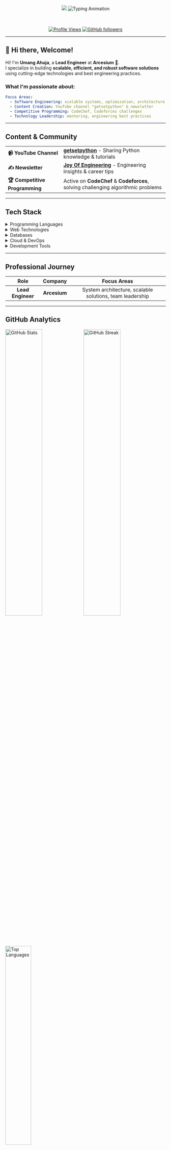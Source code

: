 <div align="center">
  <img src="https://capsule-render.vercel.app/api?type=waving&color=0:667eea,50:764ba2,100:f093fb&height=220&section=header&text=Umang%20Ahuja&fontSize=45&fontColor=ffffff&animation=twinkling&fontAlignY=38" />
    
  <img src="https://readme-typing-svg.herokuapp.com?font=Fira+Code&size=24&duration=3000&pause=700&color=FF6B6B&center=true&vCenter=true&width=800&height=70&lines=Lead+Engineer+at+Arcesium+%F0%9F%9A%80;C%2B%2B+%7C+Java+%7C+Python+%7C+AWS+Expert;Building+Scalable+Solutions;Problem+Solver+%26+Tech+Explorer!" alt="Typing Animation" />
  
</br></br>
  [![Profile Views](https://komarev.com/ghpvc/?username=umangahuja1&label=Profile%20Views&color=blueviolet&style=for-the-badge&abbreviated=true)](https://github.com/umangahuja1)
  [![GitHub followers](https://img.shields.io/github/followers/umangahuja1?style=for-the-badge&color=orange&labelColor=black)](https://github.com/umangahuja1)
</div>

---

## 👋 Hi there, Welcome!  

Hi! I'm **Umang Ahuja**, a **Lead Engineer** at **Arcesium** 🚀.  
I specialize in building **scalable, efficient, and robust software solutions** using cutting-edge technologies and best engineering practices.  

### What I'm passionate about:  
```yaml
Focus Areas:
  - Software Engineering: scalable systems, optimization, architecture
  - Content Creation: YouTube channel "getsetpython" & newsletter
  - Competitive Programming: CodeChef, Codeforces challenges
  - Technology Leadership: mentoring, engineering best practices
```

---

## Content & Community

<table>
<tr>
<td align="left"><strong>📹 YouTube Channel</strong></td>
<td><a href="https://youtube.com/c/getsetpython"><strong>getsetpython</strong></a> - Sharing Python knowledge & tutorials</td>
</tr>
<tr>
<td align="left"><strong>✍️ Newsletter</strong></td>
<td><a href="https://www.linkedin.com/build-relation/newsletter-follow?entityUrn=7230745518446886912"><strong>Joy Of Engineering</strong></a> - Engineering insights & career tips</td>
</tr>
<tr>
<td align="left"><strong>🏆 Competitive Programming</strong></td>
<td>Active on <strong>CodeChef</strong> & <strong>Codeforces</strong>, solving challenging algorithmic problems</td>
</tr>
</table>

---

## Tech Stack  

<details>
<summary>Programming Languages</summary>
<br>
<p align="left">
  <img src="https://img.shields.io/badge/C++-00599C?style=for-the-badge&logo=c%2B%2B&logoColor=white" alt="C++"/>
  <img src="https://img.shields.io/badge/Java-ED8B00?style=for-the-badge&logo=openjdk&logoColor=white" alt="Java"/>
  <img src="https://img.shields.io/badge/Python-3776AB?style=for-the-badge&logo=python&logoColor=white" alt="Python"/>
  <img src="https://img.shields.io/badge/C-00599C?style=for-the-badge&logo=c&logoColor=white" alt="C"/>
  <img src="https://img.shields.io/badge/JavaScript-F7DF1E?style=for-the-badge&logo=javascript&logoColor=black" alt="JavaScript"/>
</p>
</details>

<details>
<summary>Web Technologies</summary>
<br>
<p align="left">
  <img src="https://img.shields.io/badge/HTML5-E34F26?style=for-the-badge&logo=html5&logoColor=white" alt="HTML5"/>
  <img src="https://img.shields.io/badge/CSS3-1572B6?style=for-the-badge&logo=css3&logoColor=white" alt="CSS3"/>
  <img src="https://img.shields.io/badge/React-20232A?style=for-the-badge&logo=react&logoColor=61DAFB" alt="React"/>
</p>
</details>

<details>
<summary>Databases</summary>
<br>
<p align="left">
  <img src="https://img.shields.io/badge/PostgreSQL-316192?style=for-the-badge&logo=postgresql&logoColor=white" alt="PostgreSQL"/>
  <img src="https://img.shields.io/badge/Microsoft%20SQL%20Server-CC2927?style=for-the-badge&logo=microsoft%20sql%20server&logoColor=white" alt="MS SQL Server"/>
</p>
</details>

<details>
<summary>Cloud & DevOps</summary>
<br>
<p align="left">
  <img src="https://img.shields.io/badge/Amazon_AWS-FF9900?style=for-the-badge&logo=amazonaws&logoColor=white" alt="AWS"/>
  <img src="https://img.shields.io/badge/Docker-2496ED?style=for-the-badge&logo=docker&logoColor=white" alt="Docker"/>
  <img src="https://img.shields.io/badge/Kubernetes-326ce5?style=for-the-badge&logo=kubernetes&logoColor=white" alt="Kubernetes"/>
</p>
</details>

<details>
<summary>Development Tools</summary>
<br>
<p align="left">
  <img src="https://img.shields.io/badge/Git-F05032?style=for-the-badge&logo=git&logoColor=white" alt="Git"/>
  <img src="https://img.shields.io/badge/Linux-FCC624?style=for-the-badge&logo=linux&logoColor=black" alt="Linux"/>
  <img src="https://img.shields.io/badge/Bash-4EAA25?style=for-the-badge&logo=gnu-bash&logoColor=white" alt="Bash"/>
</p>
</details>

---

## Professional Journey

<div align="left">

| Role | Company | Focus Areas |
|:---:|:---:|:---:|
| **Lead Engineer** | **Arcesium** | System architecture, scalable solutions, team leadership |

</div>

---

## GitHub Analytics  

<div align="left">

  <!-- GitHub Stats -->
  <img width="48%" src="https://github-readme-stats.vercel.app/api?username=umangahuja1&show_icons=true&theme=tokyonight&hide_border=true&count_private=true&include_all_commits=true&rank_icon=github&cache_seconds=86400" alt="GitHub Stats" />

  <!-- GitHub Streak -->
  <img width="48%" src="https://streak-stats.demolab.com?user=umangahuja1&theme=tokyonight&hide_border=true" alt="GitHub Streak" />

  <br/><br/>

  <!-- Top Languages -->
  <img width="40%" src="https://github-readme-stats.vercel.app/api/top-langs/?username=umangahuja1&layout=compact&theme=tokyonight&hide_border=true&langs_count=10&cache_seconds=86400" alt="Top Languages" />

  <br/><br/>

</div>

---

## Contribution Graph

<div align="left">
  <img src="https://github-readme-activity-graph.vercel.app/graph?username=umangahuja1&theme=tokyo-night&hide_border=true&area=true" width="100%" />
</div>

---

## Fun Fact  

<div align="left">
  <em>⚡ I love exploring new tech and solving challenging problems - from competitive programming puzzles to real-world engineering challenges!</em>
</div>

---

<div align="left">  
  <h3>Let's Connect & Build Something Amazing!</h3>

  [![LinkedIn](https://img.shields.io/badge/LinkedIn-0077B5?style=for-the-badge&logo=linkedin&logoColor=white)](https://www.linkedin.com/in/umangahuja1)
  [![Medium](https://img.shields.io/badge/Medium-12100E?style=for-the-badge&logo=medium&logoColor=white)](https://medium.com/@umangahuja1)
  [![Twitter](https://img.shields.io/badge/Twitter-1DA1F2?style=for-the-badge&logo=twitter&logoColor=white)](https://x.com/umangahuja11)
  [![YouTube](https://img.shields.io/badge/YouTube-FF0000?style=for-the-badge&logo=youtube&logoColor=white)](https://youtube.com/c/getsetpython)
  [![CodeChef](https://img.shields.io/badge/CodeChef-5B4638?style=for-the-badge&logo=codechef&logoColor=white)](https://www.codechef.com/users/umangahuja1)
  [![Codeforces](https://img.shields.io/badge/Codeforces-1F8ACB?style=for-the-badge&logo=codeforces&logoColor=white)](https://codeforces.com/profile/umangahuja1)
  
  <br><br>
  <em>Passionate about engineering excellence and knowledge sharing 🚀</em>
</div>
